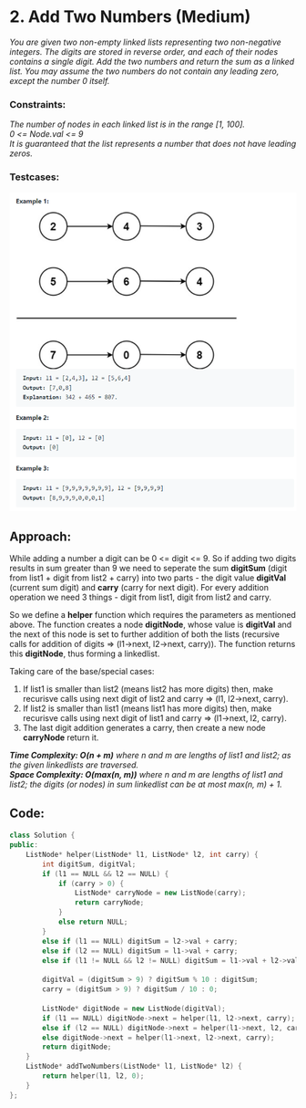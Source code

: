 # 2. Add Two Numbers (Medium)

_You are given two non-empty linked lists representing two non-negative integers. The digits are stored in reverse order, and each of their nodes contains a single digit. Add the two numbers and return the sum as a linked list.
You may assume the two numbers do not contain any leading zero, except the number 0 itself._

### **Constraints:**

_The number of nodes in each linked list is in the range [1, 100].  
0 <= Node.val <= 9  
It is guaranteed that the list represents a number that does not have leading zeros._

### **Testcases:**

![Testcases](/images/leetcode-2addTwoNumbers-testcases.png)

## Approach:

While adding a number a digit can be 0 <= digit <= 9. So if adding two digits results in sum greater than 9 we need to seperate the sum **digitSum** (digit from list1 + digit from list2 + carry) into two parts - the digit value **digitVal** (current sum digit) and **carry** (carry for next digit). For every addition operation we need 3 things - digit from list1, digit from list2 and carry.

So we define a **helper** function which requires the parameters as mentioned above. The function creates a node **digitNode**, whose value is **digitVal** and the next of this node is set to further addition of both the lists (recursive calls for addition of digits => (l1->next, l2->next, carry)). The function returns this **digitNode**, thus forming a linkedlist.

Taking care of the base/special cases:

1. If list1 is smaller than list2 (means list2 has more digits) then, make recurisve calls using next digit of list2 and carry => (l1, l2->next, carry).
2. If list2 is smaller than list1 (means list1 has more digits) then, make recurisve calls using next digit of list1 and carry => (l1->next, l2, carry).
3. The last digit addition generates a carry, then create a new node **carryNode** return it.

_**Time Complexity: O(n + m)** where n and m are lengths of list1 and list2; as the given linkedlists are traversed.  
**Space Complexity: O(max(n, m))** where n and m are lengths of list1 and list2; the digits (or nodes) in sum linkedlist can be at most max(n, m) + 1._

## Code:

```cpp
class Solution {
public:
    ListNode* helper(ListNode* l1, ListNode* l2, int carry) {
        int digitSum, digitVal;
        if (l1 == NULL && l2 == NULL) {
            if (carry > 0) {
                ListNode* carryNode = new ListNode(carry);
                return carryNode;
            }
            else return NULL;
        }
        else if (l1 == NULL) digitSum = l2->val + carry;
        else if (l2 == NULL) digitSum = l1->val + carry;
        else if (l1 != NULL && l2 != NULL) digitSum = l1->val + l2->val + carry;

        digitVal = (digitSum > 9) ? digitSum % 10 : digitSum;
        carry = (digitSum > 9) ? digitSum / 10 : 0;

        ListNode* digitNode = new ListNode(digitVal);
        if (l1 == NULL) digitNode->next = helper(l1, l2->next, carry);
        else if (l2 == NULL) digitNode->next = helper(l1->next, l2, carry);
        else digitNode->next = helper(l1->next, l2->next, carry);
        return digitNode;
    }
    ListNode* addTwoNumbers(ListNode* l1, ListNode* l2) {
        return helper(l1, l2, 0);
    }
};
```
